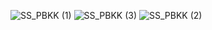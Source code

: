 ![SS_PBKK (1)](https://github.com/sitiputrianggrayeni/AplikasiServiceKomputer/assets/169756559/b17f7fc7-44c9-4293-ae2d-9a9311323e5c)
![SS_PBKK (3)](https://github.com/sitiputrianggrayeni/AplikasiServiceKomputer/assets/169756559/107b664b-2b42-4f5c-a6e6-23fe2e3fccf1)
![SS_PBKK (2)](https://github.com/sitiputrianggrayeni/AplikasiServiceKomputer/assets/169756559/137fd409-7706-47ff-ba8f-6ea0467cf295)
